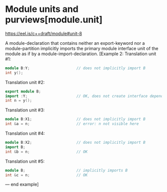 # Module units and purviews[module.unit]

https://eel.is/c++draft/module#unit-8

A module-declaration that contains neither an export-keyword nor a module-partition implicitly imports the primary module interface unit of the module as if by a module-import-declaration.
[Example 2:
Translation unit #1:

``` C++
module B:Y;                     // does not implicitly import B
int y();
```

Translation unit #2:

``` C++
export module B;
import :Y;                      // OK, does not create interface dependency cycle
int n = y();
```

Translation unit #3:

``` C++
module B:X1;                    // does not implicitly import B
int &a = n;                     // error: n not visible here
```

Translation unit #4:

``` C++
module B:X2;                    // does not implicitly import B
import B;
int &b = n;                     // OK
```

Translation unit #5:

``` C++
module B;                       // implicitly imports B
int &c = n;                     // OK
```

— end example]

